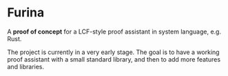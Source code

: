 # Furina

A **proof of concept** for a LCF-style proof assistant in system language, e.g. Rust.

The project is currently in a very early stage. The goal is to have a working proof assistant with a small standard library, and then to add more features and libraries.
